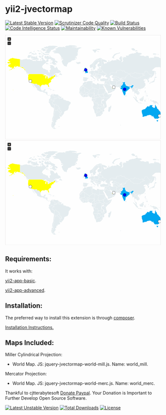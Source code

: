 # yii2-jvectormap

[![Latest Stable Version](https://poser.pugx.org/cjtterabytesoft/yii2-jvectormap/v/stable)](https://packagist.org/packages/cjtterabytesoft/yii2-jvectormap)
[![Scrutinizer Code Quality](https://scrutinizer-ci.com/g/cjtterabytesoft/yii2-jvectormap/badges/quality-score.png?b=master)](https://scrutinizer-ci.com/g/cjtterabytesoft/yii2-jvectormap/?branch=master)
[![Build Status](https://scrutinizer-ci.com/g/cjtterabytesoft/yii2-jvectormap/badges/build.png?b=master)](https://scrutinizer-ci.com/g/cjtterabytesoft/yii2-jvectormap/build-status/master)
[![Code Intelligence Status](https://scrutinizer-ci.com/g/cjtterabytesoft/yii2-jvectormap/badges/code-intelligence.svg?b=master)](https://scrutinizer-ci.com/code-intelligence)
[![Maintainability](https://api.codeclimate.com/v1/badges/df658fa84a09592de2dc/maintainability)](https://codeclimate.com/github/cjtterabytesoft/yii2-jvectormap/maintainability)
[![Known Vulnerabilities](https://snyk.io/package/npm/name/badge.svg)](images/snyk/snyk-test.png)

![yii2-jvectormap](images/maps/yii2-jvectormap.png)
![yii2-jvectormap](images/maps/yii2-jvectormap.png)

Requirements:
-------------

It works with:

[yii2-app-basic](https://github.com/yiisoft/yii2-app-basic/).

[yii2-app-advanced](https://github.com/yiisoft/yii2-app-advanced/).

Installation:
-------------

The preferred way to install this extension is through [composer](http://getcomposer.org/download/).

[Installation Instructions.](docs/getting-started.md) 

Maps Included:
-------------

Miller Cylindrical Projection:

- World Map.
    JS: jquery-jvectormap-world-mill.js.
    Name: world_mill.

Mercator Projection:

- World Map.
    JS: jquery-jvectormap-world-merc.js.
    Name: world_merc.


Thankful to cjtterabytesoft [Donate Paypal](https://www.paypal.com/cgi-bin/webscr?cmd=_s-xclick&hosted_button_id=LRLATZP493W46).
Your Donation is Important to Further Develop Open Source Software.

[![Latest Unstable Version](https://poser.pugx.org/cjtterabytesoft/yii2-jvectormap/v/unstable)](https://packagist.org/packages/cjtterabytesoft/yii2-jvectormap)
[![Total Downloads](https://poser.pugx.org/cjtterabytesoft/yii2-jvectormap/downloads)](https://packagist.org/packages/cjtterabytesoft/yii2-jvectormap)
[![License](https://poser.pugx.org/cjtterabytesoft/yii2-jvectormap/license)](https://packagist.org/packages/cjtterabytesoft/yii2-jvectormap)

